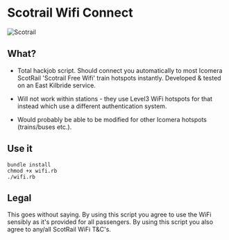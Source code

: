 # Scotrail Wifi Connect

![Scotrail](https://user-images.githubusercontent.com/1159378/36716951-10095840-1b94-11e8-88dc-afa71e4c2a42.png)

## What?

* Total hackjob script. Should connect you automatically to most Icomera ScotRail 'Scotrail Free Wifi' train hotspots instantly. Developed & tested on an East Kilbride service.

* Will not work within stations - they use Level3 WiFi hotspots for that instead which use a different authentication system.

* Would probably be able to be modified for other Icomera hotspots (trains/buses etc.).

## Use it

```
bundle install
chmod +x wifi.rb
./wifi.rb
```

## Legal

This goes without saying. By using this script you agree to use the WiFi sensibly as it's provided for all passengers. By using this script you also agree to any/all ScotRail WiFi T&C's.
